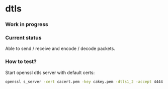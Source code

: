 # dtls

### Work in progress

### Current status

Able to send / receive and encode / decode packets.

### How to test?

Start openssl dtls server with default certs:

```sh
openssl s_server -cert cacert.pem -key cakey.pem -dtls1_2 -accept 4444 -msg -debug
```